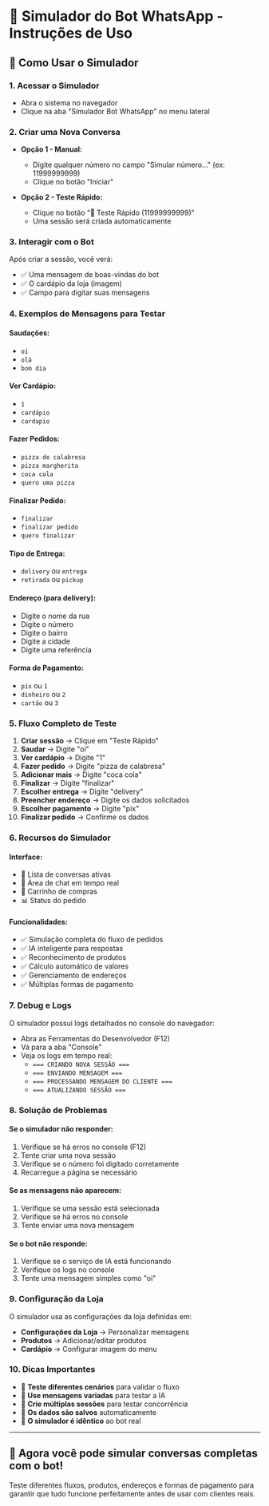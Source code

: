 # 🤖 Simulador do Bot WhatsApp - Instruções de Uso

## 🎯 Como Usar o Simulador

### 1. **Acessar o Simulador**
- Abra o sistema no navegador
- Clique na aba "Simulador Bot WhatsApp" no menu lateral

### 2. **Criar uma Nova Conversa**
- **Opção 1 - Manual:**
  - Digite qualquer número no campo "Simular número..." (ex: 11999999999)
  - Clique no botão "Iniciar"
  
- **Opção 2 - Teste Rápido:**
  - Clique no botão "🧪 Teste Rápido (11999999999)"
  - Uma sessão será criada automaticamente

### 3. **Interagir com o Bot**
Após criar a sessão, você verá:
- ✅ Uma mensagem de boas-vindas do bot
- ✅ O cardápio da loja (imagem)
- ✅ Campo para digitar suas mensagens

### 4. **Exemplos de Mensagens para Testar**

#### **Saudações:**
- `oi`
- `olá`
- `bom dia`

#### **Ver Cardápio:**
- `1`
- `cardápio`
- `cardapio`

#### **Fazer Pedidos:**
- `pizza de calabresa`
- `pizza margherita`
- `coca cola`
- `quero uma pizza`

#### **Finalizar Pedido:**
- `finalizar`
- `finalizar pedido`
- `quero finalizar`

#### **Tipo de Entrega:**
- `delivery` ou `entrega`
- `retirada` ou `pickup`

#### **Endereço (para delivery):**
- Digite o nome da rua
- Digite o número
- Digite o bairro
- Digite a cidade
- Digite uma referência

#### **Forma de Pagamento:**
- `pix` ou `1`
- `dinheiro` ou `2`
- `cartão` ou `3`

### 5. **Fluxo Completo de Teste**

1. **Criar sessão** → Clique em "Teste Rápido"
2. **Saudar** → Digite "oi"
3. **Ver cardápio** → Digite "1"
4. **Fazer pedido** → Digite "pizza de calabresa"
5. **Adicionar mais** → Digite "coca cola"
6. **Finalizar** → Digite "finalizar"
7. **Escolher entrega** → Digite "delivery"
8. **Preencher endereço** → Digite os dados solicitados
9. **Escolher pagamento** → Digite "pix"
10. **Finalizar pedido** → Confirme os dados

### 6. **Recursos do Simulador**

#### **Interface:**
- 📱 Lista de conversas ativas
- 💬 Área de chat em tempo real
- 🛒 Carrinho de compras
- 📊 Status do pedido

#### **Funcionalidades:**
- ✅ Simulação completa do fluxo de pedidos
- ✅ IA inteligente para respostas
- ✅ Reconhecimento de produtos
- ✅ Cálculo automático de valores
- ✅ Gerenciamento de endereços
- ✅ Múltiplas formas de pagamento

### 7. **Debug e Logs**

O simulador possui logs detalhados no console do navegador:
- Abra as Ferramentas do Desenvolvedor (F12)
- Vá para a aba "Console"
- Veja os logs em tempo real:
  - `=== CRIANDO NOVA SESSÃO ===`
  - `=== ENVIANDO MENSAGEM ===`
  - `=== PROCESSANDO MENSAGEM DO CLIENTE ===`
  - `=== ATUALIZANDO SESSÃO ===`

### 8. **Solução de Problemas**

#### **Se o simulador não responder:**
1. Verifique se há erros no console (F12)
2. Tente criar uma nova sessão
3. Verifique se o número foi digitado corretamente
4. Recarregue a página se necessário

#### **Se as mensagens não aparecem:**
1. Verifique se uma sessão está selecionada
2. Verifique se há erros no console
3. Tente enviar uma nova mensagem

#### **Se o bot não responde:**
1. Verifique se o serviço de IA está funcionando
2. Verifique os logs no console
3. Tente uma mensagem simples como "oi"

### 9. **Configuração da Loja**

O simulador usa as configurações da loja definidas em:
- **Configurações da Loja** → Personalizar mensagens
- **Produtos** → Adicionar/editar produtos
- **Cardápio** → Configurar imagem do menu

### 10. **Dicas Importantes**

- 🎯 **Teste diferentes cenários** para validar o fluxo
- 📝 **Use mensagens variadas** para testar a IA
- 🔄 **Crie múltiplas sessões** para testar concorrência
- 💾 **Os dados são salvos** automaticamente
- 🚀 **O simulador é idêntico** ao bot real

---

## 🎉 Agora você pode simular conversas completas com o bot!

Teste diferentes fluxos, produtos, endereços e formas de pagamento para garantir que tudo funcione perfeitamente antes de usar com clientes reais. 